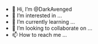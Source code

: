 - 👋 Hi, I’m @DarkAvenged
- 👀 I’m interested in ...
- 🌱 I’m currently learning ...
- 💞️ I’m looking to collaborate on ...
- 📫 How to reach me ...

<!---
DarkAvenged/DarkAvenged is a ✨ special ✨ repository because its `README.md` (this file) appears on your GitHub profile.
You can click the Preview link to take a look at your changes.
--->
